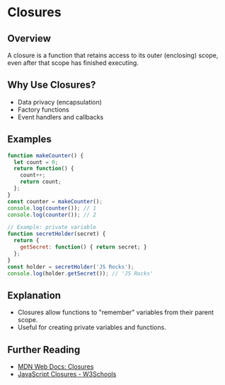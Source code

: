 
# Closures

## Overview
A closure is a function that retains access to its outer (enclosing) scope, even after that scope has finished executing.

## Why Use Closures?
- Data privacy (encapsulation)
- Factory functions
- Event handlers and callbacks

## Examples
```js
function makeCounter() {
  let count = 0;
  return function() {
    count++;
    return count;
  };
}
const counter = makeCounter();
console.log(counter()); // 1
console.log(counter()); // 2

// Example: private variable
function secretHolder(secret) {
  return {
    getSecret: function() { return secret; }
  };
}
const holder = secretHolder('JS Rocks');
console.log(holder.getSecret()); // 'JS Rocks'
```

## Explanation
- Closures allow functions to "remember" variables from their parent scope.
- Useful for creating private variables and functions.

## Further Reading
- [MDN Web Docs: Closures](https://developer.mozilla.org/en-US/docs/Web/JavaScript/Closures)
- [JavaScript Closures - W3Schools](https://www.w3schools.com/js/js_function_closures.asp)
